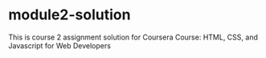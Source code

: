 # module2-solution
This is course 2 assignment solution for Coursera Course: HTML, CSS, and Javascript for Web Developers
